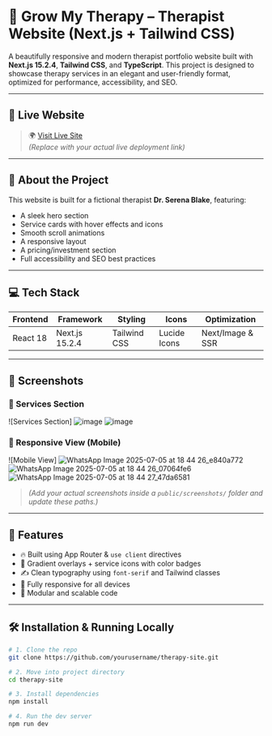 # 🧠 Grow My Therapy – Therapist Website (Next.js + Tailwind CSS)

A beautifully responsive and modern therapist portfolio website built with **Next.js 15.2.4**, **Tailwind CSS**, and **TypeScript**. This project is designed to showcase therapy services in an elegant and user-friendly format, optimized for performance, accessibility, and SEO.

---

## 🔗 Live Website

> 🌍 [Visit Live Site](https://your-live-link.vercel.app)  
*(Replace with your actual live deployment link)*

---

## 👤 About the Project

This website is built for a fictional therapist **Dr. Serena Blake**, featuring:
- A sleek hero section
- Service cards with hover effects and icons
- Smooth scroll animations
- A responsive layout
- A pricing/investment section
- Full accessibility and SEO best practices

---

## 💻 Tech Stack

| Frontend        | Framework       | Styling         | Icons           | Optimization     |
|----------------|------------------|------------------|------------------|-------------------|
| React 18        | Next.js 15.2.4   | Tailwind CSS     | Lucide Icons     | Next/Image & SSR  |

---

## 📸 Screenshots

### 🔹 Services Section
![Services Section]
![image](https://github.com/user-attachments/assets/7ab44550-4df3-4044-825d-ff1441acd510)
![image](https://github.com/user-attachments/assets/7c23fb95-d921-4542-8266-8793cc9e9b0d)



### 🔹 Responsive View (Mobile)
![Mobile View]
![WhatsApp Image 2025-07-05 at 18 44 26_e840a772](https://github.com/user-attachments/assets/1d1bf3fd-1cd8-4ae6-9598-64205950f60f)
![WhatsApp Image 2025-07-05 at 18 44 26_07064fe6](https://github.com/user-attachments/assets/36c2d520-bbc5-4d4e-8cc5-687b571edaa4)
![WhatsApp Image 2025-07-05 at 18 44 27_47da6581](https://github.com/user-attachments/assets/0e610b37-3e73-46b0-9b3c-239c9e0576bb)




> *(Add your actual screenshots inside a `public/screenshots/` folder and update these paths.)*

---

## 🚀 Features

- 🔥 Built using App Router & `use client` directives
- 🎨 Gradient overlays + service icons with color badges
- ✍️ Clean typography using `font-serif` and Tailwind classes
- 📱 Fully responsive for all devices
- 🧩 Modular and scalable code

---

## 🛠️ Installation & Running Locally

```bash
# 1. Clone the repo
git clone https://github.com/yourusername/therapy-site.git

# 2. Move into project directory
cd therapy-site

# 3. Install dependencies
npm install

# 4. Run the dev server
npm run dev
